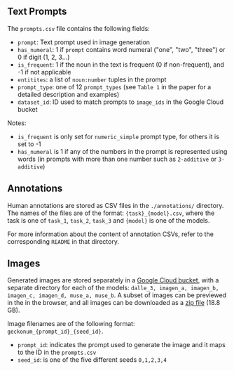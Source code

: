 ## Text Prompts

The `prompts.csv` file contains the following fields:

* `prompt`: Text prompt used in image generation
* `has_numeral`: 1 if `prompt` contains word numeral ("one", "two", "three") or 0 if digit (1, 2, 3...)
* `is_frequent`: 1 if the noun in the text is frequent (0 if non-frequent), and -1 if not applicable
* `entitites`: a list of `noun:number` tuples in the prompt
* `prompt_type`: one of 12 `prompt_types` (see `Table 1` in the paper for a detailed description and examples)
* `dataset_id`: ID used to match prompts to `image_ids` in the Google Cloud bucket

Notes:

* `is_frequent` is only set for `numeric_simple` prompt type, for others it is set to -1
* `has_numeral` is 1 if any of the numbers in the prompt is represented using words  (in prompts with more than one number such as `2-additive` or `3-additive`)


## Annotations
Human annotations are stored as CSV files in the `./annotations/` directory. The names of the files are of the format: `{task}_{model}.csv`, where the task is one of `task_1`, `task_2`, `task_3` and `{model}` is one of the models.

For more information about the content of annotation CSVs, refer to the corresponding `README` in that directory.

## Images
Generated images are stored separately in a <a href="https://storage.googleapis.com/geckonum_t2i_benchmark/index.html" target="_blank">Google Cloud bucket</a>, with a separate directory for each of the models: `dalle_3, imagen_a, imagen_b, imagen_c, imagen_d, muse_a, muse_b`.
A subset of images can be previewed in the in the browser, and all images can be downloaded as a [zip file](https://storage.googleapis.com/geckonum_t2i_benchmark/geckonum.zip) (18.8 GB).

Image filenames are of the following format: `geckonum_{prompt_id}_{seed_id}`.

* `prompt_id`: indicates the prompt used to generate the image and it maps to the ID in the `prompts.csv`
* `seed_id`: is one of the five different seeds `0,1,2,3,4`
